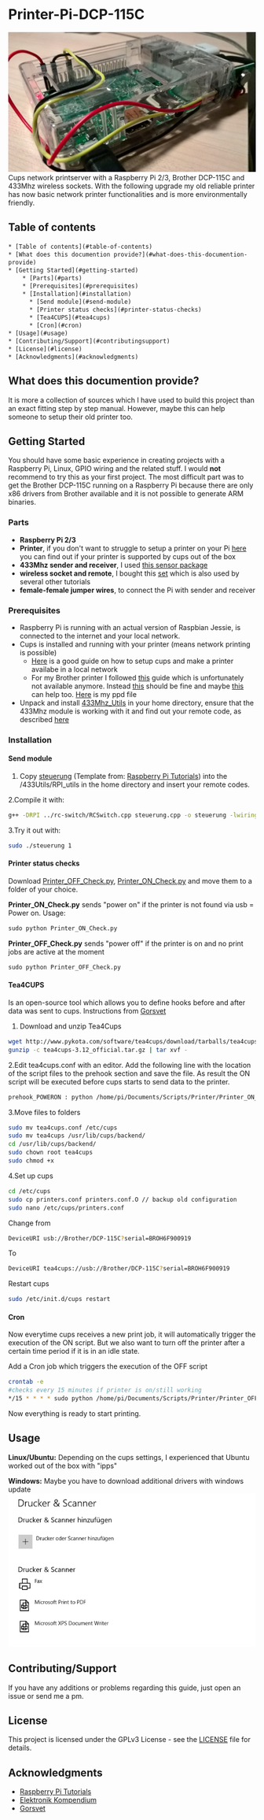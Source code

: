 # Printer-Pi-DCP-115C

![printer pi](/img/cups-printer-pi.jpg)
Cups network printserver with a Raspberry Pi 2/3, Brother DCP-115C and 433Mhz wireless sockets. With the following upgrade my old reliable printer has now basic network printer functionalities and is more environmentally friendly.

## Table of contents

    * [Table of contents](#table-of-contents)
    * [What does this documention provide?](#what-does-this-documention-provide)
    * [Getting Started](#getting-started)
        * [Parts](#parts)
        * [Prerequisites](#prerequisites)
        * [Installation](#installation)
          * [Send module](#send-module)
          * [Printer status checks](#printer-status-checks)
          * [Tea4CUPS](#tea4cups)
          * [Cron](#cron)
    * [Usage](#usage)
    * [Contributing/Support](#contributingsupport)
    * [License](#license)
    * [Acknowledgments](#acknowledgments)

## What does this documention provide?

It is more a collection of sources which I have used to build this project than an exact fitting step by step manual. However, maybe this can help someone to setup their old printer too.

## Getting Started

You should have some basic experience in creating projects with a Raspberry Pi, Linux, GPIO wiring and the related stuff. I would **not** recommend to try this as your first project. The most difficult part was to get the Brother DCP-115C running on a Raspberry Pi because there are only x86 drivers from Brother available and it is not possible to generate ARM binaries.

### Parts

* **Raspberry Pi 2/3**
* **Printer**, if you don't want to struggle to setup a printer on your Pi [here](http://www.openprinting.org/printers) you can find out if your printer is supported by cups out of the box
* **433Mhz sender and receiver**, I used [this sensor package](https://www.amazon.de/Aukru-Superregeneration-Transmitter-Modul-receiver-module/dp/B00OLI93IC)
* **wireless socket and remote**, I bought this [set](https://www.amazon.de/gp/product/B001AX8QUM?ie=UTF8&linkCode=as2&camp=1634&creative=6738&tag=754-21&creativeASIN=B001AX8QUM) which is also used by several other tutorials
* **female-female jumper wires**, to connect the Pi with sender and receiver

### Prerequisites

* Raspberry Pi is running with an actual version of Raspbian Jessie, is connected to the internet and your local network.
* Cups is installed and running with your printer (means network printing is possible)
  * [Here](https://www.howtogeek.com/169679/how-to-add-a-printer-to-your-raspberry-pi-or-other-linux-computer/) is a good guide on how to setup cups and make a printer availabe in a local network
  * For my Brother printer I followed [this](https://www.lhinderberger.de/pi/2016/01/27/raspberry-pi-binary-x86-drivers.html) guide  which is unfortunately not available anymore. Instead [this](https://superuser.com/questions/781454/debian-arm-and-brother-dcp195c-with-cups) should be fine and maybe [this](https://www.raspberrypi.org/forums/viewtopic.php?f=28&t=127401) can help too. [Here](Brother_DCP-115C.ppd) is my ppd file
* Unpack and install [433Mhz_Utils](https://github.com/ninjablocks/433Utils/tree/master/RPi_utils) in your home directory, ensure that the 433Mhz module is working with it and find out your remote code, as described [here](https://www.princetronics.com/how-to-read-433-mhz-codes-w-raspberry-pi-433-mhz-receiver/)

### Installation

#### Send module

1. Copy [steuerung](/scripts/steuerung.cpp) (Template from: [Raspberry Pi Tutorials](https://tutorials-raspberrypi.de/raspberry-pi-funksteckdosen-433-mhz-steuern/)) into the /433Utils/RPI_utils in the home directory and insert your remote codes.

2.Compile it with:

``` bash
g++ -DRPI ../rc-switch/RCSwitch.cpp steuerung.cpp -o steuerung -lwiringPi
```

3.Try it out with:

``` bash
sudo ./steuerung 1
```

#### Printer status checks

Download [Printer_OFF_Check.py](/scripts/Printer_OFF_Check.py), [Printer_ON_Check.py](scripts/Printer_ON_Check.py)  and move them to a folder of your choice.

**Printer_ON_Check.py** sends "power on" if the printer is not found via usb = Power on. Usage:

```python
sudo python Printer_ON_Check.py
```

**Printer_OFF_Check.py** sends "power off" if the printer is on and no print jobs are active at the moment

```python
sudo python Printer_OFF_Check.py
```

#### Tea4CUPS

Is an open-source tool which allows you to define hooks before and after data was sent to cups. Instructions from [Gorsvet](https://gorsvet.de/komfortabel-drucken-mit-dem-raspberry-pi-und-cups/)

1. Download and unzip Tea4Cups

``` bash
wget http://www.pykota.com/software/tea4cups/download/tarballs/tea4cups-3.12_official.tar.gz
gunzip -c tea4cups-3.12_official.tar.gz | tar xvf -
```

2.Edit tea4cups.conf with an editor. Add the following line with the location of the script files to the prehook section and save the file. As result the ON script will be executed before cups starts to send data to the printer.

``` bash
prehook_POWERON : python /home/pi/Documents/Scripts/Printer/Printer_ON_Check.py
```

3.Move files to folders

``` bash
sudo mv tea4cups.conf /etc/cups
sudo mv tea4cups /usr/lib/cups/backend/
cd /usr/lib/cups/backend/
sudo chown root tea4cups
sudo chmod +x
```

4.Set up cups

``` bash
cd /etc/cups
sudo cp printers.conf printers.conf.O // backup old configuration
sudo nano /etc/cups/printers.conf
```

Change from

``` bash
DeviceURI usb://Brother/DCP-115C?serial=BROH6F900919
```

To

``` bash
DeviceURI tea4cups://usb://Brother/DCP-115C?serial=BROH6F900919
```

Restart cups

``` bash
sudo /etc/init.d/cups restart
```

#### Cron

Now everytime cups receives a new print job, it will automatically trigger the execution of the ON script. But we also want to turn off the printer after a certain time period if it is in an idle state.

Add a Cron job which triggers the execution of the OFF script

``` bash
crontab -e
#checks every 15 minutes if printer is on/still working
*/15 * * * * sudo python /home/pi/Documents/Scripts/Printer/Printer_OFF_Check.py
```

Now everything is ready to start printing.

## Usage

**Linux/Ubuntu:**
Depending on the cups settings, I experienced that Ubuntu worked out of the box with "ipps"

**Windows:**
Maybe you have to download additional drivers with windows update
![Windows10_Installation](img/Windows10_setup.gif)

## Contributing/Support

If you have any additions or problems regarding this guide, just open an issue or send me a pm.

## License

This project is licensed under the GPLv3 License - see the [LICENSE](LICENSE) file for details.

## Acknowledgments

* [Raspberry Pi Tutorials](https://tutorials-raspberrypi.de/raspberry-pi-funksteckdosen-433-mhz-steuern/)
* [Elektronik Kompendium](https://www.elektronik-kompendium.de/sites/raspberry-pi/2007081.htm)
* [Gorsvet](https://gorsvet.de/komfortabel-drucken-mit-dem-raspberry-pi-und-cups/)